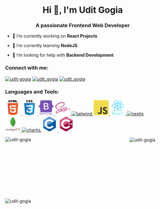 <h1 align="center">Hi 👋, I'm Udit Gogia</h1>
<h3 align="center">A passionate Frontend Web Developer</h3>

- 🔭 I’m currently working on **React Projects**

- 🌱 I’m currently learning **NodeJS**

- 🤝 I’m looking for help with **Backend Development**

<h3 align="left">Connect with me:</h3>
<p align="left">
<a href="https://linkedin.com/in/udit-gogia" target="blank"><img align="center" src="https://img.icons8.com/stickers/48/000000/linkedin.png" alt="udit-gogia" /></a>
<a href="https://instagram.com/udit_gogia" target="blank"><img align="center" src="https://img.icons8.com/stickers/48/000000/instagram-new--v2.png" alt="udit_gogia" /></a>
<a href="https://mail.google.com/mail/u/0/?fs=1&to=gogiaudit17@gmail.com&tf=cm" target="blank"><img align="center" src="https://img.icons8.com/stickers/48/000000/gmail-new.png" alt="udit_gogia" /></a>  
</p>

<h3 align="left">Languages and Tools:</h3>
<p align="left">  <a href="https://www.w3.org/html/" target="_blank" rel="noreferrer"> <img src="https://raw.githubusercontent.com/devicons/devicon/master/icons/html5/html5-original-wordmark.svg" alt="html5"  width="50" height="50"/> </a>
<a href="https://www.w3schools.com/css/" target="_blank" rel="noreferrer"> <img src="https://raw.githubusercontent.com/devicons/devicon/master/icons/css3/css3-original-wordmark.svg" alt="css3"  width="50" height="50"/> </a>
<a href="https://getbootstrap.com" target="_blank" rel="noreferrer"> <img src="https://raw.githubusercontent.com/devicons/devicon/master/icons/bootstrap/bootstrap-plain-wordmark.svg" alt="bootstrap" width="50" height="50"/> </a>
<a href="https://sass-lang.com" target="_blank" rel="noreferrer"> <img src="https://raw.githubusercontent.com/devicons/devicon/master/icons/sass/sass-original.svg" alt="sass" width="50" height="50"/> </a> 
<a href="https://tailwindcss.com/" target="_blank" rel="noreferrer"> <img src="https://www.vectorlogo.zone/logos/tailwindcss/tailwindcss-icon.svg" alt="tailwind" width="50" height="50"/> </a> 
<a href="https://developer.mozilla.org/en-US/docs/Web/JavaScript" target="_blank" rel="noreferrer"> <img src="https://raw.githubusercontent.com/devicons/devicon/master/icons/javascript/javascript-original.svg" alt="javascript" width="50" height="50"/> </a> 
<a href="https://reactjs.org/" target="_blank" rel="noreferrer"> <img src="https://raw.githubusercontent.com/devicons/devicon/master/icons/react/react-original-wordmark.svg" alt="react" width="50" height="50"/> </a>
<a href="https://nextjs.org/" target="_blank" rel="noreferrer"> <img src="https://cdn.worldvectorlogo.com/logos/nextjs-2.svg" alt="nextjs" width="50" height="50"/> </a>   
<a href="https://www.mongodb.com/" target="_blank" rel="noreferrer"> <img src="https://raw.githubusercontent.com/devicons/devicon/master/icons/mongodb/mongodb-original-wordmark.svg" alt="mongodb" width="50" height="50"/> </a> 
<a href="https://www.chartjs.org" target="_blank" rel="noreferrer"> <img src="https://www.chartjs.org/media/logo-title.svg" alt="chartjs" width="50" height="50"/> </a> <a href="https://www.cprogramming.com/" target="_blank" rel="noreferrer"> <img src="https://raw.githubusercontent.com/devicons/devicon/master/icons/c/c-original.svg" alt="c" width="50" height="50"/> </a>
<a href="https://www.w3schools.com/cpp/" target="_blank" rel="noreferrer"> <img src="https://raw.githubusercontent.com/devicons/devicon/master/icons/cplusplus/cplusplus-original.svg" alt="cplusplus" width="50" height="50"/> </a> </p>

<p><img align="left" src="https://github-readme-stats.vercel.app/api/top-langs?username=udit-gogia&show_icons=true&locale=en&layout=compact" alt="udit-gogia" width="400" height="200"/></p>

<p>&nbsp;<img align="center" src="https://github-readme-stats.vercel.app/api?username=udit-gogia&show_icons=true&locale=en" alt="udit-gogia" width="400" height="200"/></p>

<p><img align="left" src="https://github-readme-streak-stats.herokuapp.com/?user=udit-gogia&" alt="udit-gogia" width="400" height="200"/></p>
